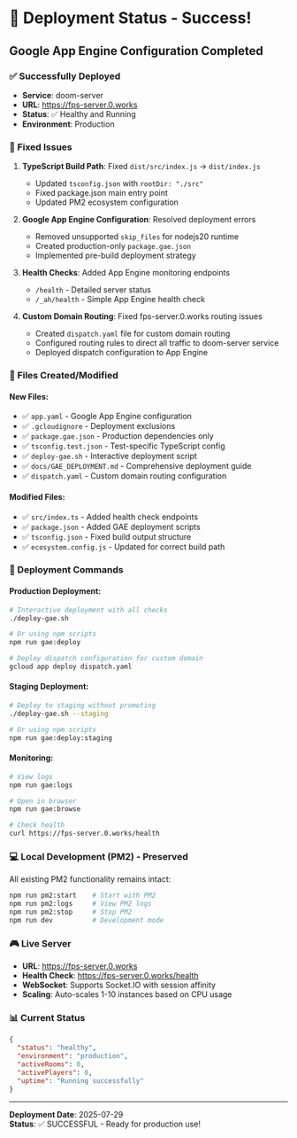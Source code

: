 # 🎉 Deployment Status - Success!

## Google App Engine Configuration Completed

### ✅ Successfully Deployed

- **Service**: doom-server
- **URL**: https://fps-server.0.works
- **Status**: ✅ Healthy and Running
- **Environment**: Production

### 🔧 Fixed Issues

1. **TypeScript Build Path**: Fixed `dist/src/index.js` → `dist/index.js`

   - Updated `tsconfig.json` with `rootDir: "./src"`
   - Fixed package.json main entry point
   - Updated PM2 ecosystem configuration

2. **Google App Engine Configuration**: Resolved deployment errors

   - Removed unsupported `skip_files` for nodejs20 runtime
   - Created production-only `package.gae.json`
   - Implemented pre-build deployment strategy

3. **Health Checks**: Added App Engine monitoring endpoints

   - `/health` - Detailed server status
   - `/_ah/health` - Simple App Engine health check

4. **Custom Domain Routing**: Fixed fps-server.0.works routing issues
   - Created `dispatch.yaml` file for custom domain routing
   - Configured routing rules to direct all traffic to doom-server service
   - Deployed dispatch configuration to App Engine

### 📁 Files Created/Modified

#### New Files:

- ✅ `app.yaml` - Google App Engine configuration
- ✅ `.gcloudignore` - Deployment exclusions
- ✅ `package.gae.json` - Production dependencies only
- ✅ `tsconfig.test.json` - Test-specific TypeScript config
- ✅ `deploy-gae.sh` - Interactive deployment script
- ✅ `docs/GAE_DEPLOYMENT.md` - Comprehensive deployment guide
- ✅ `dispatch.yaml` - Custom domain routing configuration

#### Modified Files:

- ✅ `src/index.ts` - Added health check endpoints
- ✅ `package.json` - Added GAE deployment scripts
- ✅ `tsconfig.json` - Fixed build output structure
- ✅ `ecosystem.config.js` - Updated for correct build path

### 🚀 Deployment Commands

#### Production Deployment:

```bash
# Interactive deployment with all checks
./deploy-gae.sh

# Or using npm scripts
npm run gae:deploy

# Deploy dispatch configuration for custom domain
gcloud app deploy dispatch.yaml
```

#### Staging Deployment:

```bash
# Deploy to staging without promoting
./deploy-gae.sh --staging

# Or using npm scripts
npm run gae:deploy:staging
```

#### Monitoring:

```bash
# View logs
npm run gae:logs

# Open in browser
npm run gae:browse

# Check health
curl https://fps-server.0.works/health
```

### 💻 Local Development (PM2) - Preserved

All existing PM2 functionality remains intact:

```bash
npm run pm2:start    # Start with PM2
npm run pm2:logs     # View PM2 logs
npm run pm2:stop     # Stop PM2
npm run dev          # Development mode
```

### 🎮 Live Server

- **URL**: https://fps-server.0.works
- **Health Check**: https://fps-server.0.works/health
- **WebSocket**: Supports Socket.IO with session affinity
- **Scaling**: Auto-scales 1-10 instances based on CPU usage

### 📊 Current Status

```json
{
  "status": "healthy",
  "environment": "production",
  "activeRooms": 0,
  "activePlayers": 0,
  "uptime": "Running successfully"
}
```

---

**Deployment Date**: 2025-07-29  
**Status**: ✅ SUCCESSFUL - Ready for production use!
